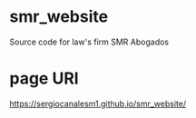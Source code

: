 # smr_website
Source code for law's firm SMR Abogados
# page URl
https://sergiocanalesm1.github.io/smr_website/
